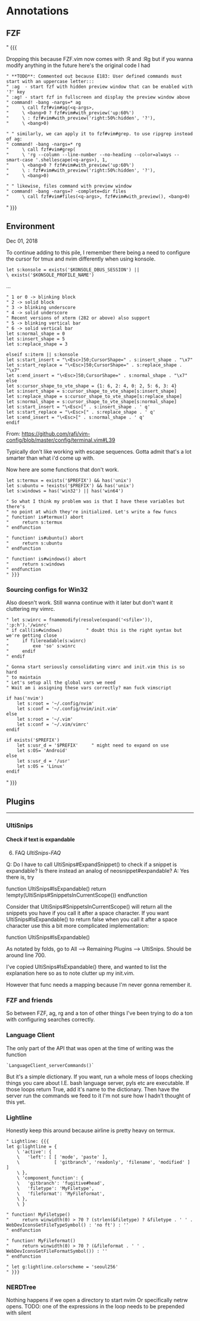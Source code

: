 # Annotations

## FZF

" {{{

Dropping this because FZF.vim now comes with :R and :Rg but if you wanna
modify anything in the future here's the original code I had

```viml
" **TODO**: Commented out because E183: User defined commands must start with an uppercase letter:::
" :ag  - start fzf with hidden preview window that can be enabled with '?' key
" :ag! - start fzf in fullscreen and display the preview window above
" command! -bang -nargs=* ag
"     \ call fzf#vim#ag(<q-args>,
"     \ <bang>0 ? fzf#vim#with_preview('up:60%')
"     \ : fzf#vim#with_preview('right:50%:hidden', '?'),
"     \ <bang>0)

" " similarly, we can apply it to fzf#vim#grep. to use ripgrep instead of ag:
" command! -bang -nargs=* rg
"     \ call fzf#vim#grep(
"     \ 'rg --column --line-number --no-heading --color=always --smart-case '.shellescape(<q-args>), 1,
"     \ <bang>0 ? fzf#vim#with_preview('up:60%')
"     \ : fzf#vim#with_preview('right:50%:hidden', '?'),
"     \ <bang>0)

" " likewise, files command with preview window
" command! -bang -nargs=? -complete=dir files
"     \ call fzf#vim#files(<q-args>, fzf#vim#with_preview(), <bang>0)
```
" }}}

## Environment

Dec 01, 2018

To continue adding to this pile, I remember there being a need to configure the cursor
for tmux and nvim differently when using konsole.

```viml
let s:konsole = exists('$KONSOLE_DBUS_SESSION') ||
\ exists('$KONSOLE_PROFILE_NAME')
```
...

```viml
" 1 or 0 -> blinking block
" 2 -> solid block
" 3 -> blinking underscore
" 4 -> solid underscore
" Recent versions of xterm (282 or above) also support
" 5 -> blinking vertical bar
" 6 -> solid vertical bar
let s:normal_shape = 0
let s:insert_shape = 5
let s:replace_shape = 3

elseif s:iterm || s:konsole
let s:start_insert = "\<Esc>]50;CursorShape=" . s:insert_shape . "\x7"
let s:start_replace = "\<Esc>]50;CursorShape=" . s:replace_shape . "\x7"
let s:end_insert = "\<Esc>]50;CursorShape=" . s:normal_shape . "\x7"
else
let s:cursor_shape_to_vte_shape = {1: 6, 2: 4, 0: 2, 5: 6, 3: 4}
let s:insert_shape = s:cursor_shape_to_vte_shape[s:insert_shape]
let s:replace_shape = s:cursor_shape_to_vte_shape[s:replace_shape]
let s:normal_shape = s:cursor_shape_to_vte_shape[s:normal_shape]
let s:start_insert = "\<Esc>[" . s:insert_shape . ' q'
let s:start_replace = "\<Esc>[" . s:replace_shape . ' q'
let s:end_insert = "\<Esc>[" . s:normal_shape . ' q'
endif
```

From: <https://github.com/rafi/vim-config/blob/master/config/terminal.vim#L39>

Typically don't like working with escape sequences.
Gotta admit that's a lot smarter than what i'd come up with.

Now here are some functions that don't work.

```viml
let s:termux = exists('$PREFIX') && has('unix')
let s:ubuntu = !exists('$PREFIX') && has('unix')
let s:windows = has('win32') || has('win64')

" So what I think my problem was is that I have these variables but there's
" no point at which they're initialized. Let's write a few funcs
" function! is#termux() abort
"     return s:termux
" endfunction

" function! is#ubuntu() abort
"     return s:ubuntu
" endfunction

" function! is#windows() abort
"     return s:windows
" endfunction
" }}}
```

### Sourcing configs for Win32

Also doesn't work. Still wanna continue with it later but don't want it
cluttering my vimrc.

```viml
" let s:winrc = fnamemodify(resolve(expand('<sfile>')), ':p:h').'/winrc'
" if call(is#windows)         " doubt this is the right syntax but we're getting close
"     if filereadable(s:winrc)
"         exe 'so' s:winrc
"     endif
" endif
```

```viml
" Gonna start seriously consolidating vimrc and init.vim this is so hard
" to maintain
" Let's setup all the global vars we need
" Wait am i assigning these vars correctly? man fuck vimscript

if has('nvim')
    let s:root = '~/.config/nvim'
    let s:conf = '~/.config/nvim/init.vim'
else
    let s:root = '~/.vim'
    let s:conf = '~/.vim/vimrc'
endif

if exists('$PREFIX')
    let s:usr_d = '$PREFIX'     " might need to expand on use
    let s:OS= 'Android'
else
    let s:usr_d = '/usr'
    let s:OS = 'Linux'
endif
```
" }}}



## Plugins
------------

### UltiSnips

#### Check if text is expandable


6. FAQ                                                        *UltiSnips-FAQ*

Q: Do I have to call UltiSnips#ExpandSnippet() to check if a snippet is
   expandable? Is there instead an analog of neosnippet#expandable?
A: Yes there is, try

  function UltiSnips#IsExpandable()
    return !empty(UltiSnips#SnippetsInCurrentScope())
  endfunction

  Consider that UltiSnips#SnippetsInCurrentScope() will return all the
  snippets you have if you call it after a space character. If you want
  UltiSnips#IsExpandable() to return false when you call it after a space
  character use this a bit more complicated implementation:

  function UltiSnips#IsExpandable()

As notated by folds, go to All --> Remaining Plugins --> UltiSnips. Should be
around line 700.

I've copied UltiSnips#IsExpandable() there, and wanted to list the explanation
here so as to note clutter up my init.vim.

However that func needs a mapping because I'm never gonna remember it.


### FZF and friends

So between FZF, ag, rg and a ton of other things I've been trying to do a ton with configuring searches correctly.

### Language Client

The only part of the API that was open at the time of writing was the function

    `LanguageClient_serverCommands()`

But it's a simple dictionary. If you want, run a whole mess of loops checking
things you care about I.E. bash language server, pyls etc are executable.
If those loops return True, add it's name to the dictionary. Then have the
server run the commands we feed to it
I'm not sure how I hadn't thought of this yet.

### Lightline

Honestly keep this around because airline is pretty heavy on termux.

```viml
" Lightline: {{{
let g:lightline = {
    \ 'active': {
    \   'left': [ [ 'mode', 'paste' ],
    \             [ 'gitbranch', 'readonly', 'filename', 'modified' ] ]
    \ },
    \ 'component_function': {
    \   'gitbranch': 'fugitive#head',
    \   'filetype': 'MyFiletype',
    \   'fileformat': 'MyFileformat',
    \ },
    \ }

" function! MyFiletype()
"     return winwidth(0) > 70 ? (strlen(&filetype) ? &filetype . ' ' . WebDevIconsGetFileTypeSymbol() : 'no ft') : ''
" endfunction

" function! MyFileformat()
"     return winwidth(0) > 70 ? (&fileformat . ' ' . WebDevIconsGetFileFormatSymbol()) : ''
" endfunction

" let g:lightline.colorscheme = 'seoul256'
" }}}
```

### NERDTree

Nothing happens if we open a directory to start nvim
Or specifically netrw opens.
TODO: one of the expressions in the loop needs to be prepended with silent
